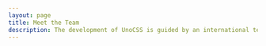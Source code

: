 ```yaml
---
layout: page
title: Meet the Team
description: The development of UnoCSS is guided by an international team.
---
```


<script setup>
import {
  VPTeamPage,
  VPTeamPageTitle,
  VPTeamPageSection,
  VPTeamMembers
} from 'vitepress/theme'
import { teamMembers, teamEmeritiMembers } from './.vitepress/contributors'
</script>

<VPTeamPage>
  <VPTeamPageTitle>
    <template #title>Meet the Team</template>
    <template #lead>
      The development of UnoCSS is guided by an international team, some of whom
      have chosen to be featured below.
    </template>
  </VPTeamPageTitle>
  <VPTeamMembers :members="teamMembers" />
  <VPTeamPageSection>
    <template #title>Team Emeriti</template>
    <template #lead>
      Here we honor some no-longer-active team members who have made valuable
      contributions in the past.
    </template>
    <template #members>
      <VPTeamMembers size="small" :members="teamEmeritiMembers" />
    </template>
  </VPTeamPageSection>
</VPTeamPage>
